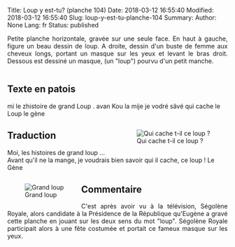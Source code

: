 Title: Loup y est-tu? (planche 104)
Date: 2018-03-12 16:55:40
Modified: 2018-03-12 16:55:40
Slug: loup-y-est-tu-planche-104
Summary: 
Author: None
Lang: fr
Status: published

<p style="text-align:justify;">Petite planche  horizontale, gravée sur une seule face. En haut à gauche, figure un beau dessin de loup. A droite, dessin d'un buste de femme aux cheveux longs, portant un masque sur les yeux et levant le bras droit. Dessous est dessiné un masque, (un "loup") pourvu d'un petit manche.</p>

<figure class="image-block" style="float: center;">
  <img alt="" src="{static}/images/planche_104.png">
  <figcaption style="max-width: 680px"></figcaption>
</figure>

## Texte en patois
mi  le  zhistoire  de  grand  Loup .  avan  Kou  la  mije  je  vodré  sâvé  qui  cache  le  Loup         le  gène

<figure class="image-block" style="float: right;">
  <img alt="Qui cache t-il ce loup ?" src="{static}/images/planche_104_femme.png">
  <figcaption style="max-width: 350px">Qui cache t-il ce loup ?</figcaption>
</figure>

## Traduction
Moi, les histoires de grand loup ... Avant qu'il ne la mange, je voudrais bien savoir qui il cache, ce loup  !
Le Gène

<figure class="image-block" style="float: left;">
  <img alt="Grand loup" src="{static}/images/planche_104_loup.png">
  <figcaption style="max-width: 350px">Grand loup</figcaption>
</figure>

## Commentaire
<p style="text-align:justify;">C'est après avoir vu à la télévision, Ségolène Royale, alors candidate à la Présidence de la République qu'Eugène a gravé cette planche en jouant sur les deux sens du mot "loup". Ségolène Royale participait alors à une fête costumée et portait ce fameux masque sur les yeux.</p>


